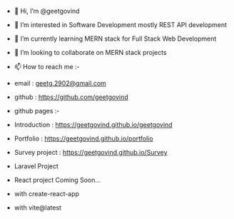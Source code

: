- 👋 Hi, I’m @geetgovind
- 👀 I’m interested in Software Development mostly REST API development
- 🌱 I’m currently learning MERN stack for Full Stack Web Development
- 💞️ I’m looking to collaborate on MERN stack projects
- 📫 How to reach me :-
- email : geetg.2902@gmail.com
- github : https://github.com/geetgovind
- github pages :-
- Introduction     : https://geetgovind.github.io/geetgovind
- Portfolio        : https://geetgovind.github.io/portfolio
- Survey project   : https://geetgovind.github.io/Survey
- Laravel Project  

- React project Coming Soon...
- with create-react-app
- with vite@latest

<!---
geetgovind/geetgovind is a ✨ special ✨ repository because its `README.md` (this file) appears on your GitHub profile.
You can click the Preview link to take a look at your changes.
--->
